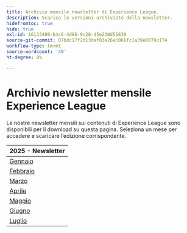 ```yaml
---
title: Archivio mensile newsletter di Experience League.
description: Scarica le versioni archiviate della newsletter.
hidefromtoc: true
hide: true
exl-id: 16133400-b4c6-4d86-9c28-d5e230d55839
source-git-commit: 07bdc17f2d13daf83e26ec066fc1a39e8079c174
workflow-type: tm+mt
source-wordcount: '49'
ht-degree: 0%

---
```


# Archivio newsletter mensile Experience League

Le nostre newsletter mensili sui contenuti di Experience League sono disponibili per il download su questa pagina. Seleziona un mese per accedere e scaricare l’edizione corrispondente.

| 2025 - Newsletter |
|------------|
| [Gennaio](assets/Jan-Newsletter.pdf) |
| [Febbraio](assets/Feb-Newsletter.pdf) |
| [Marzo](assets/March-Newsletter.pdf) |
| [Aprile](assets/April-Newsletter.pdf) |
| [Maggio](assets/May-Newsletter.pdf) |
| [Giugno](assets/June-Newsletter.pdf) |
| [Luglio](assets/July-Newsletter.pdf) |

